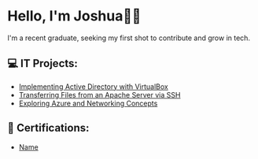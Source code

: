 # Hello, I'm Joshua👋🏽
I'm a recent graduate, seeking my first shot to contribute and grow in tech.

## 💻 IT Projects:

- [Implementing Active Directory with VirtualBox](https://github.com/JoshuaYerdon/Active-Directory-Lab/blob/main/README.md)
- [Transferring Files from an Apache Server via SSH](https://github.com/JoshuaYerdon/Transferring-Files-from-an-Apache-Server-via-SSH)
- [Exploring Azure and Networking Concepts](Link)

## 📄 Certifications:
- [Name](Link)

